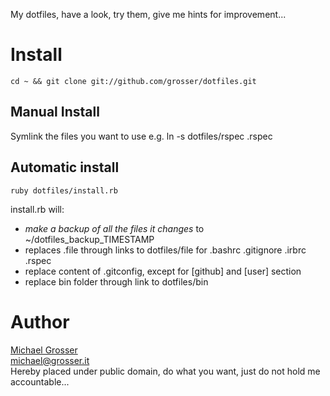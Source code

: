 My dotfiles, have a look, try them, give me hints for improvement...

Install
=======
    cd ~ && git clone git://github.com/grosser/dotfiles.git

Manual Install
--------------
Symlink the files you want to use e.g.
    ln -s dotfiles/rspec .rspec

Automatic install
-----------------
    ruby dotfiles/install.rb

install.rb will:
 
 - *make a backup of all the files it changes* to ~/dotfiles_backup_TIMESTAMP
 - replaces .file through links to dotfiles/file for .bashrc .gitignore .irbrc .rspec
 - replace content of .gitconfig, except for [github] and [user] section
 - replace bin folder through link to dotfiles/bin

Author
======
[Michael Grosser](http://grosser.it)  
michael@grosser.it  
Hereby placed under public domain, do what you want, just do not hold me accountable...